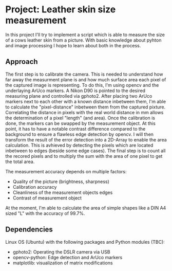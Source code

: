 # Project: Leather skin size measurement

In this project I'll try to implement a script which is able to measure the size of a cows leather skin from a picture. With basic knowledge about pyhton and image processing I hope to learn about both in the process. 

<!-- The basic idea is to calibrate a fixed camera to the environment in such a way to get information about the real physical distance a pixel of the imported image is representing. By detecting the pixels which are located within the 2D area of interest (leather skin), I plan to calculate the physical area in m^2 by multipyling the amount of pixels with the surface area which is represented by one pixel. -->

## Approach
The first step is to calibrate the camera. This is needed to understand how far away the measurment plane is and how much surface area each pixel of the captured image is representing. 
To do this, I'm using opencv and the underlaying ArUco markers. A Nikon D90 is pointed to the desired measuring plane and controlled via gphoto2. After placing two ArUco markers next to each other with a known distance inbetween them, I'm able to calculate the "pixel-distance" inbetween them from the captured pixture. Correlating the distance in pixels with the real world distance in mm allows the determination of a pixel "length" (and area). 
Once the calibration is done, the markers can be swapped by the measurement object. At this point, it has to have a notable contrast difference compared to the background to ensure a flawless edge detection by opencv.
I will then transform the result of the error detection into a 2D-Array to enable the area calculation. This is avhieved by detecting the pixels which are located inbetween to edges (beside some edge cases).
The final step is to count all the recored pixels and to multiply the sum with the area of one pixel to get the total area.

The measurement accuracy depends on multiple factors: 
 * Quality of the picture (brightness, sharpness)
 * Calibration accuracy 
 * Cleanliness of the measurement objects edges
 * Contrast of measurement object

 At the moment, I'm able to calculate the area of simple shapes like a DIN A4 sized "L" with the accuracy of 99.7%.






## Dependencies
Linux OS (Ubuntu) with the following packages and Python modules (TBC):

* gphoto2: Operating the DSLR camera via USB
* opencv-python: Edge detection and  ArUco markers
* matplotlib: visualization of matrix modifications 

